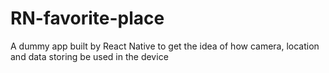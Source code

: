 # RN-favorite-place
A dummy app built by React Native to get the idea of how camera, location and data storing be used in the device